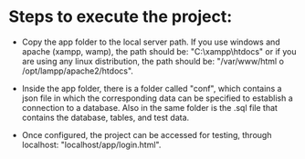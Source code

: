 # Steps to execute the project:

- Copy the app folder to the local server path. If you use windows and apache (xampp, wamp), the path should be: "C:\xampp\htdocs" or if you are using any linux distribution, the path should be: "/var/www/html o /opt/lampp/apache2/htdocs".

- Inside the app folder, there is a folder called "conf", which contains a json file in which the corresponding data can be specified to establish a connection to a database. Also in the same folder is the .sql file that contains the database, tables, and test data.

- Once configured, the project can be accessed for testing, through localhost: "localhost/app/login.html".
